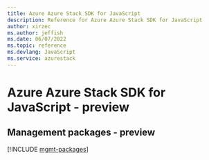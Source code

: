 ```yaml
---
title: Azure Azure Stack SDK for JavaScript
description: Reference for Azure Azure Stack SDK for JavaScript
author: xirzec
ms.author: jeffish
ms.date: 06/07/2022
ms.topic: reference
ms.devlang: JavaScript
ms.service: azurestack
---
```

# Azure Azure Stack SDK for JavaScript - preview
## Management packages - preview
[!INCLUDE [mgmt-packages](azure-stack-mgmt-index.md)]
